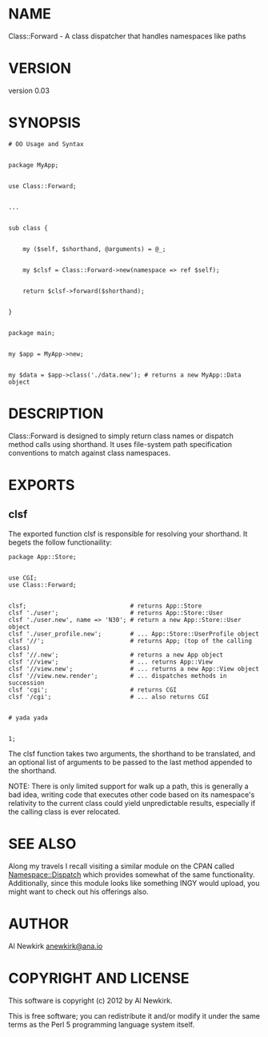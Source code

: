 # NAME

Class::Forward - A class dispatcher that handles namespaces like paths

# VERSION

version 0.03

# SYNOPSIS

    # OO Usage and Syntax
    

    package MyApp;
    

    use Class::Forward;
    

    ...
    

    sub class {
        

        my ($self, $shorthand, @arguments) = @_;
        

        my $clsf = Class::Forward->new(namespace => ref $self);
        

        return $clsf->forward($shorthand);
        

    }
    

    package main;
    

    my $app = MyApp->new;
    

    my $data = $app->class('./data.new'); # returns a new MyApp::Data object

# DESCRIPTION

Class::Forward is designed to simply return class names or dispatch method calls
using shorthand. It uses file-system path specification conventions to match
against class namespaces.

# EXPORTS

## clsf

The exported function clsf is responsible for resolving your shorthand. It
begets the follow functionaility:

    package App::Store;
    

    use CGI;
    use Class::Forward;
    

    clsf;                             # returns App::Store
    clsf './user';                    # returns App::Store::User
    clsf './user.new', name => 'N30'; # return a new App::Store::User object
    clsf './user_profile.new';        # ... App::Store::UserProfile object
    clsf '//';                        # returns App; (top of the calling class)
    clsf '//.new';                    # returns a new App object
    clsf '//view';                    # ... returns App::View
    clsf '//view.new';                # ... returns a new App::View object
    clsf '//view.new.render';         # ... dispatches methods in succession
    clsf 'cgi';                       # returns CGI
    clsf '/cgi';                      # ... also returns CGI
    

    # yada yada
    

    1;

The clsf function takes two arguments, the shorthand to be translated, and an
optional list of arguments to be passed to the last method appended to the
shorthand.

NOTE: There is only limited support for walk up a path, this is generally a bad
idea, writing code that executes other code based on its namespace's relativity
to the current class could yield unpredictable results, especially if the
calling class is ever relocated.

# SEE ALSO

Along my travels I recall visiting a similar module on the CPAN called
[Namespace::Dispatch](http://search.cpan.org/perldoc?Namespace::Dispatch) which provides somewhat of the same functionality.
Additionally, since this module looks like something INGY would upload, you
might want to check out his offerings also.

# AUTHOR

Al Newkirk <anewkirk@ana.io>

# COPYRIGHT AND LICENSE

This software is copyright (c) 2012 by Al Newkirk.

This is free software; you can redistribute it and/or modify it under
the same terms as the Perl 5 programming language system itself.